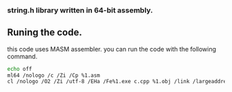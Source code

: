 ### string.h library written in 64-bit assembly.
## Runing the code.
this code uses MASM assembler.
you can run the code with the following command. 
```bash
echo off
ml64 /nologo /c /Zi /Cp %1.asm
cl /nologo /O2 /Zi /utf-8 /EHa /Fe%1.exe c.cpp %1.obj /link /largeaddressaware:no
```
